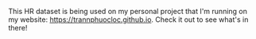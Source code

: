 This HR dataset is being used on my personal project that I'm running on my website: https://trannphuocloc.github.io. Check it out to see what's in there!

